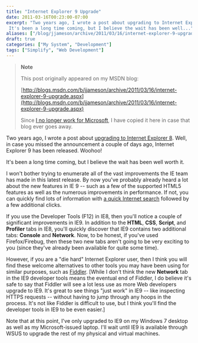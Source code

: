 ```yaml
---
title: "Internet Explorer 9 Upgrade"
date: 2011-03-16T00:23:00-07:00
excerpt: "Two years ago, I wrote a post about upgrading to Internet Explorer 8 . Well, in case you missed the announcement a couple of days ago, Internet Explorer 9 has been released. Woohoo! 
 It's been a long time coming, but I believe the wait has been well..."
aliases: ["/blog/jjameson/archive/2011/03/16/internet-explorer-9-upgrade.aspx"]
draft: true
categories: ["My System", "Development"]
tags: ["Simplify", "Web Development"]
---
```


> **Note**
>
> This post originally appeared on my MSDN blog:
>
> [http://blogs.msdn.com/b/jjameson/archive/2011/03/16/internet-explorer-9-upgrade.aspx](http://blogs.msdn.com/b/jjameson/archive/2011/03/16/internet-explorer-9-upgrade.aspx)
>
> Since [I no longer work for Microsoft](/blog/jjameson/2011/09/02/last-day-with-microsoft), I have copied it here in case that blog ever goes away.

Two years ago, I wrote a post about [upgrading to Internet Explorer 8](/blog/jjameson/2009/03/24/internet-explorer-8-upgrade). Well, in case you missed the announcement a couple of days ago, Internet Explorer 9 has been released. Woohoo!

It's been a long time coming, but I believe the wait has been well worth it.

I won't bother trying to enumerate all of the vast improvements the IE team has made in this latest release. By now you've probably already heard a lot about the new features in IE 9 -- such as a few of the supported HTML5 features as well as the numerous improvements in performance. If not, you can quickly find lots of information with [a quick Internet search](http://www.bing.com/search?q=IE+9) followed by a few additional clicks.

If you use the Developer Tools (F12) in IE8, then you'll notice a couple of significant improvements in IE9. In addition to the **HTML**, **CSS**, **Script**, and **Profiler** tabs in IE8, you'll quickly discover that IE9 contains two additional tabs: **Console** and **Network**. Now, to be honest, if you've used Firefox/Firebug, then these two new tabs aren't going to be very exciting to you (since they've already been available for quite some time).

However, if you are a "die hard" Internet Explorer user, then I think you will find these welcome alternatives to other tools you may have been using for similar purposes, such as [Fiddler](http://www.fiddler2.com). [While I don't think the new **Network** tab in the IE9 developer tools means the eventual end of Fiddler, I do believe it's safe to say that Fiddler will see a lot less use as more Web developers upgrade to IE9. It's great to see things "just work" in IE9 -- like inspecting HTTPS requests -- without having to jump through any hoops in the process. It's not like Fiddler is difficult to use, but I think you'll find the developer tools in IE9 to be even easier.]

Note that at this point, I've only upgraded to IE9 on my Windows 7 desktop as well as my Microsoft-issued laptop. I'll wait until IE9 is available through WSUS to upgrade the rest of my physical and virtual machines.

